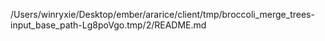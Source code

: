 /Users/winryxie/Desktop/ember/ararice/client/tmp/broccoli_merge_trees-input_base_path-Lg8poVgo.tmp/2/README.md